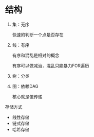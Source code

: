 # 结构



1. 集：无序

   快速的判断一个点是否存在

2. 线：有序

   有序和混乱是相对的概念

   有序可以做减治，混乱只能暴力FOR遍历

3. 树：分类

4. 图：依赖DAG

   核心就是值传递





存储方式

- 线性存储
- 链式存储
- 哈希存储


